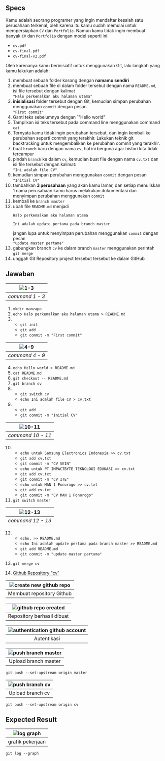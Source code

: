 ## Specs

Kamu adalah seorang programer yang ingin mendaftar kesalah satu perusahaan terkenal, oleh karena itu kamu sudah memulai untuk mempersiapkan `CV` dan `Portfolio`. Namun kamu tidak ingin membuat banyak `CV` dan `Portfolio` dengan model seperti ini
- `cv.pdf`
- `cv-final.pdf`
- `cv-final-v2.pdf`

Oleh karenanya kamu berinisiatif untuk menggunakan Git, lalu langkah yang kamu lakukan adalah:
1. membuat sebuah folder kosong dengan **namamu sendiri**
2. membuat sebuah file di dalam folder tersebut dengan nama `README.md`, isi file tersebut dengan kalimat<br>`"Halo perkenalkan aku halaman utama"`
3. **inisialisasi** folder tersebut dengan Git, kemudian simpan perubahan menggunakan `commit` dengan pesan<br>`"First commit"`
4. Ganti teks sebelumnya dengan `"Hello world"
5. Tampilkan isi teks tersebut pada command line menggunakan command `cat`
6. Ternyata kamu tidak ingin perubahan tersebut, dan ingin kembali ke perubahan seperti commit yang terakhir. Lakukan teknik git backtracking untuk mengembalikan ke perubahan commit yang terakhir.
7. buat `branch` baru dengan nama `cv`, hal ini berguna agar histori kita tidak tercampur
8. pindah `branch` ke dalam `cv`, kemudian buat file dengan nama `cv.txt` dan isi file tersebut dengan kalimat:<br>`"Ini adalah file CV"`
9. kemudian simpan perubahan menggunakan `commit` dengan pesan<br>`"Initial CV"`
10. tambahkan **3 perusahaan** yang akan kamu lamar, dan setiap menuliskan 1 nama perusahaan kamu harus melakukan dokumentasi dan menyimpan perubahan menggunakan `commit`
11. kembali ke `branch master`
12. ubah file `README.md` menjadi
    ```
    Halo perkenalkan aku halaman utama

    Ini adalah update pertama pada branch master
    ```
    jangan lupa untuk menyimpan perubahan menggunakan `commit` dengan pesan<br>`"update master pertama"`
13. gabungkan branch `cv` ke dalam branch `master` menggunakan perintah `git merge`
14. unggah Git Repository project tersebut tersebut ke dalam GitHub

## Jawaban

| ![1-3](./2022-07-04_220216.jpg) |
|:--:| 
| *command 1 - 3* |

1. `mkdir manzapo`
2. `echo Halo perkenalkan aku halaman utama > README.md`
3. - `git init`
   - `git add .`
   - `git commit -m "First commit"`

| ![4-9](./2022-07-04_220418.jpg) |
|:--:| 
| *command 4 - 9* |

4. `echo Hello world > README.md`
5. `cat README.md`
6. `git checkout -- README.md`
7. `git branch cv`
8. - `git switch cv`
   - `echo Ini adalah file CV > cv.txt`
9. - `git add .`
   - `git commit -m "Initial CV"`

| ![10-11](./2022-07-04_220642.jpg) |
|:--:| 
| *command 10 - 11* |

10. - `echo untuk Samsung Electronics Indonesia >> cv.txt`
    - `git add cv.txt`
    - `git commit -m "CV SEIN"`
    - `echo untuk PT IMPACTBYTE TEKNOLOGI EDUKASI >> cv.txt`
    - `git add cv.txt`
    - `git commit -m "CV ITE"`
    - `echo untuk MAN 1 Ponorogo >> cv.txt`
    - `git add cv.txt`
    - `git commit -m "CV MAN 1 Ponorogo"`
11. `git switch master`

| ![12-13](./2022-07-04_220811.jpg) |
|:--:| 
| *command 12 - 13* |

12. - `echo. >> README.md`
    - `echo Ini adalah update pertama pada branch master >> README.md`
    - `git add README.md`
    - `git commit -m "update master pertama"`
13. `git merge cv`

14. [Github Repository "cv"](https://github.com/manzapo/cv)

| ![create new github repo](./2022-07-04_180650.jpg) |
|:--:| 
| Membuat repository Github |

| ![github repo created](./2022-07-04_180709.jpg) |
|:--:| 
| Repository berhasil dibuat |

| ![authentication github account](./2022-07-04_180837.jpg) |
|:--:| 
| Autentikasi |

| ![push branch master](./2022-07-04_180846.jpg) |
|:--:| 
| Upload branch master |

`git push --set-upstream origin master`

| ![push branch cv](./2022-07-04_181116.jpg) |
|:--:| 
| Upload branch cv |

`git push --set-upstream origin cv`


## Expected Result

| ![log graph](./2022-07-04_181414.jpg) |
|:--:| 
| grafik pekerjaan |

`git log --graph`